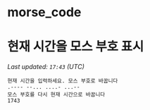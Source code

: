 # morse_code
# 현재 시간을 모스 부호 표시
<!-- MORSE_TIME_START -->
<!-- MORSE_TIME_START -->
_Last updated: `17:43` (UTC)_

```
현재 시간을 입력하세요. 모스 부호로 바꿉니다
.---- --... ....- ...--
모스 부호를 다시 현재 시간으로 바꿉니다
1743
```
<!-- MORSE_TIME_END -->
<!-- MORSE_TIME_START -->
<!-- MORSE_TIME_START -->
<!-- MORSE_TIME_START -->
<!-- MORSE_TIME_START -->
<!-- MORSE_TIME_START -->
<!-- MORSE_TIME_START -->
<!-- MORSE_TIME_START -->
<!-- MORSE_TIME_START -->
<!-- MORSE_TIME_START -->
<!-- MORSE_TIME_START -->
<!-- MORSE_TIME_START -->
<!-- MORSE_TIME_START -->
<!-- MORSE_TIME_START -->
<!-- MORSE_TIME_START -->
